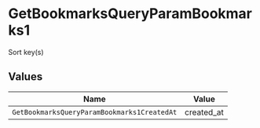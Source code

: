 # GetBookmarksQueryParamBookmarks1

Sort key(s)


## Values

| Name                                        | Value                                       |
| ------------------------------------------- | ------------------------------------------- |
| `GetBookmarksQueryParamBookmarks1CreatedAt` | created_at                                  |